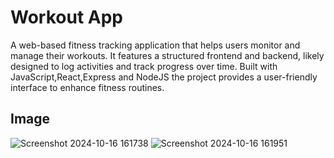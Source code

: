 
# Workout App

A web-based fitness tracking application that helps users monitor and manage their workouts. It features a structured frontend and backend, likely designed to log activities and track progress over time. Built with JavaScript,React,Express and NodeJS the project provides a user-friendly interface to enhance fitness routines.

## Image




![Screenshot 2024-10-16 161738](https://github.com/user-attachments/assets/605055a1-1190-4abb-a916-76a9a179607f)
![Screenshot 2024-10-16 161951](https://github.com/user-attachments/assets/0baea533-8759-4770-8320-34d3af89ab4d)
